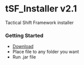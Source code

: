 # tSF_Installer v2.1
Tactical Shift Framework installer

### Getting Started
- [Download](https://github.com/10Dozen/tSF_Installer/raw/master/tSF_Installer_v2.1.jar)
- Place file to any folder you want
- Run .jar file
